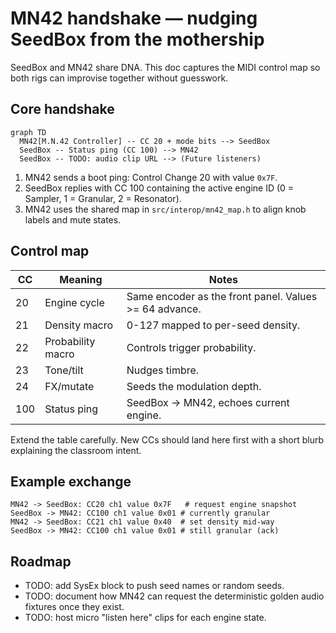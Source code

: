 # MN42 handshake — nudging SeedBox from the mothership

SeedBox and MN42 share DNA. This doc captures the MIDI control map so both rigs
can improvise together without guesswork.

## Core handshake

```mermaid
graph TD
  MN42[M.N.42 Controller] -- CC 20 + mode bits --> SeedBox
  SeedBox -- Status ping (CC 100) --> MN42
  SeedBox -- TODO: audio clip URL --> (Future listeners)
```

1. MN42 sends a boot ping: Control Change 20 with value `0x7F`.
2. SeedBox replies with CC 100 containing the active engine ID (0 = Sampler,
   1 = Granular, 2 = Resonator).
3. MN42 uses the shared map in `src/interop/mn42_map.h` to align knob labels and
   mute states.

## Control map

| CC | Meaning | Notes |
| -- | ------- | ----- |
| 20 | Engine cycle | Same encoder as the front panel. Values >= 64 advance. |
| 21 | Density macro | 0-127 mapped to per-seed density. |
| 22 | Probability macro | Controls trigger probability. |
| 23 | Tone/tilt | Nudges timbre. |
| 24 | FX/mutate | Seeds the modulation depth. |
| 100 | Status ping | SeedBox -> MN42, echoes current engine. |

Extend the table carefully. New CCs should land here first with a short blurb
explaining the classroom intent.

## Example exchange

```text
MN42 -> SeedBox: CC20 ch1 value 0x7F   # request engine snapshot
SeedBox -> MN42: CC100 ch1 value 0x01 # currently granular
MN42 -> SeedBox: CC21 ch1 value 0x40  # set density mid-way
SeedBox -> MN42: CC100 ch1 value 0x01 # still granular (ack)
```

## Roadmap

- TODO: add SysEx block to push seed names or random seeds.
- TODO: document how MN42 can request the deterministic golden audio fixtures
  once they exist.
- TODO: host micro "listen here" clips for each engine state.
